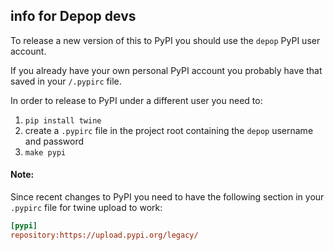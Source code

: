 ## info for Depop devs

To release a new version of this to PyPI you should use the `depop` PyPI user account.

If you already have your own personal PyPI account you probably have that saved in your `/.pypirc` file.

In order to release to PyPI under a different user you need to:

1. `pip install twine`
2. create a `.pypirc` file in the project root containing the `depop` username and password
3. `make pypi`

#### Note:

Since recent changes to PyPI you need to have the following section in your `.pypirc` file for twine upload to work:

```ini
[pypi]
repository:https://upload.pypi.org/legacy/
```
